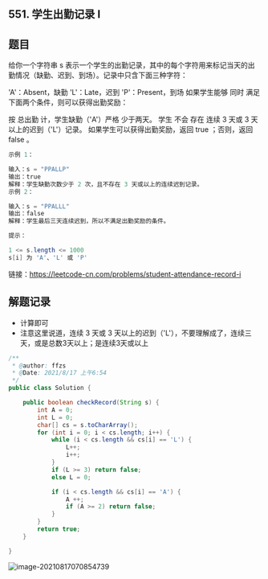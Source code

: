 ## 551. 学生出勤记录 I

## 题目

给你一个字符串 s 表示一个学生的出勤记录，其中的每个字符用来标记当天的出勤情况（缺勤、迟到、到场）。记录中只含下面三种字符：

'A'：Absent，缺勤
'L'：Late，迟到
'P'：Present，到场
如果学生能够 同时 满足下面两个条件，则可以获得出勤奖励：

按 总出勤 计，学生缺勤（'A'）严格 少于两天。
学生 不会 存在 连续 3 天或 3 天以上的迟到（'L'）记录。
如果学生可以获得出勤奖励，返回 true ；否则，返回 false 。

 

```java
示例 1：

输入：s = "PPALLP"
输出：true
解释：学生缺勤次数少于 2 次，且不存在 3 天或以上的连续迟到记录。
示例 2：

输入：s = "PPALLL"
输出：false
解释：学生最后三天连续迟到，所以不满足出勤奖励的条件。
```



```java
提示：

1 <= s.length <= 1000
s[i] 为 'A'、'L' 或 'P'
```


链接：https://leetcode-cn.com/problems/student-attendance-record-i

## 解题记录

+ 计算即可
+ 注意这里说道，连续 3 天或 3 天以上的迟到（'L'），不要理解成了，连续三天，或是总数3天以上；是连续3天或以上

```java
/**
 * @author: ffzs
 * @Date: 2021/8/17 上午6:54
 */
public class Solution {

    public boolean checkRecord(String s) {
        int A = 0;
        int L = 0;
        char[] cs = s.toCharArray();
        for (int i = 0; i < cs.length; i++) {
            while (i < cs.length && cs[i] == 'L') {
                L++;
                i++;
            }
            if (L >= 3) return false;
            else L = 0;

            if (i < cs.length && cs[i] == 'A') {
                A ++;
                if (A >= 2) return false;
            }
        }
        return true;
    }

}
```

![image-20210817070854739](https://gitee.com/ffzs/picture_go/raw/master/img/image-20210817070854739.png)